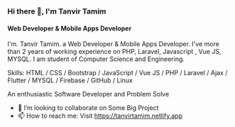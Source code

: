 ### Hi there 👋, I'm Tanvir Tamim
#### Web Developer & Mobile Apps Developer
I'm. Tanvir Tamim. a Web Developer & Mobile Apps Developer. I've more than 2 years of working experience on PHP, Laravel, Javascript , Vue JS, MYSQL. I am student  of Computer Science and Engineering.

Skills: HTML / CSS / Bootstrap / JavaScript / Vue JS / PHP / Laravel / Ajax / Flutter / MYSQL / Firebase / GitHub / Linux 

An enthusiastic Software Developer and Problem Solve
- 👯 I’m looking to collaborate on Some Big Project 
- 📫 How to reach me: Visit https://tanvirtamim.netlify.app 
